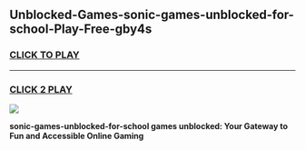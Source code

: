 
## Unblocked-Games-sonic-games-unblocked-for-school-Play-Free-gby4s
<h3>
<a href="https://premium76.site?title=sonic-games-unblocked-for-school&ref=19M">CLICK TO PLAY</a></h3>
<hr>

<h3>
<a href="https://premium76.site?title=sonic-games-unblocked-for-school&ref=19M">CLICK 2 PLAY</a>
  
</h3>

<a href="https://premium76.site?title=sonic-games-unblocked-for-school&ref=19M"><img src="https://clearcache.store/games.png"></a>


**sonic-games-unblocked-for-school games unblocked: Your Gateway to Fun and Accessible Online Gaming**
